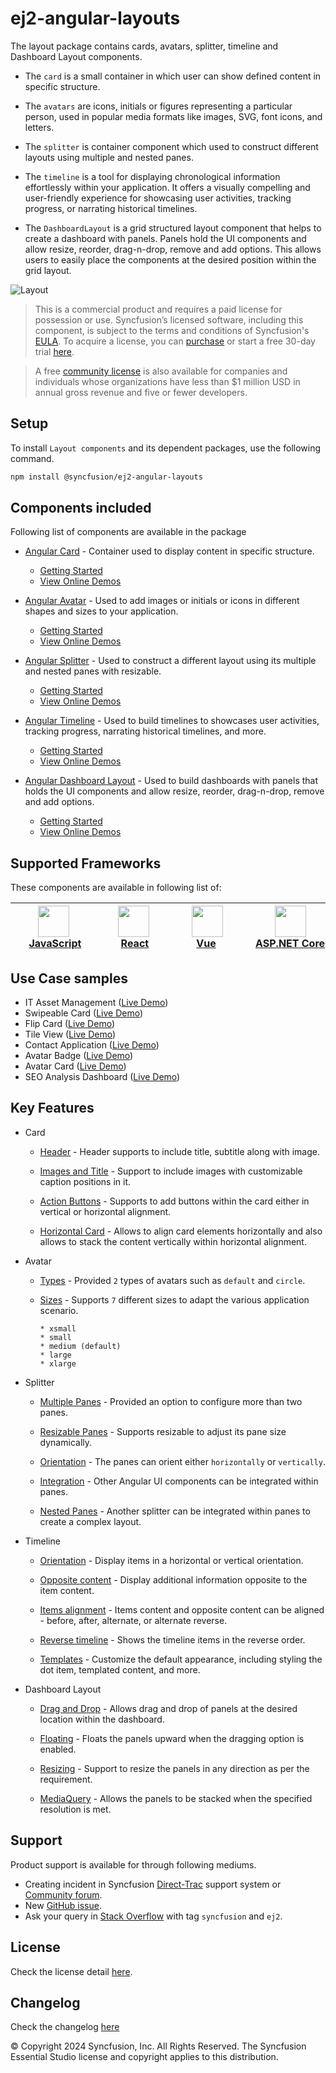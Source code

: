 # ej2-angular-layouts

The layout package contains cards, avatars, splitter, timeline and Dashboard Layout components. 

* The `card` is a small container in which user can show defined content in specific structure.

* The `avatars` are icons, initials or figures representing a particular person, used in popular media formats like images, SVG, font icons, and letters.

* The `splitter` is container component which used to construct different layouts using multiple and nested panes.

* The `timeline` is a tool for displaying chronological information effortlessly within your application. It offers a visually compelling and user-friendly experience for showcasing user activities, tracking progress, or narrating historical timelines.

* The `DashboardLayout` is a grid structured layout component that helps to create a dashboard with panels. Panels hold the UI components and allow resize, reorder, drag-n-drop, remove and add options. This allows users to easily place the components at the desired position within the grid layout.

![Layout](https://ej2.syncfusion.com/products/images/layout/readme.png)

> This is a commercial product and requires a paid license for possession or use. Syncfusion’s licensed software, including this component, is subject to the terms and conditions of Syncfusion's [EULA](https://www.syncfusion.com/eula/es/). To acquire a license, you can [purchase](https://www.syncfusion.com/sales/products/?utm_source=npm&utm_medium=listing&utm_campaign=angular-layout-npm) or start a free 30-day trial [here](https://www.syncfusion.com/account/manage-trials/start-trials/?utm_source=npm&utm_medium=listing&utm_campaign=angular-layout-npm).

> A free [community license](https://www.syncfusion.com/products/communitylicense/?utm_source=npm&utm_medium=listing&utm_campaign=angular-layout-npm) is also available for companies and individuals whose organizations have less than $1 million USD in annual gross revenue and five or fewer developers.

## Setup

To install `Layout components` and its dependent packages, use the following command.

```sh
npm install @syncfusion/ej2-angular-layouts
```

## Components included

Following list of components are available in the package

* [Angular Card](https://www.syncfusion.com/angular-ui-components/angular-card?utm_source=npm&utm_medium=listing&utm_campaign=angular-layout-npm) - Container used to display content in specific structure.
  * [Getting Started](https://ej2.syncfusion.com/angular/documentation/card/getting-started/?utm_source=npm&utm_medium=listing&utm_campaign=angular-layout-npm)
  * [View Online Demos](https://ej2.syncfusion.com/angular/demos/?utm_source=npm&utm_medium=listing&utm_campaign=angular-layout-npm#/fluent2/card/basic)

* [Angular Avatar](https://www.syncfusion.com/angular-ui-components/angular-avatar?utm_source=npm&utm_medium=listing&utm_campaign=angular-layout-npm) - Used to add images or initials or icons in different shapes and sizes to your application.
  * [Getting Started](https://ej2.syncfusion.com/angular/documentation/avatar/getting-started/?utm_source=npm&utm_medium=listing&utm_campaign=angular-layout-npm)
  * [View Online Demos](https://ej2.syncfusion.com/angular/demos/?utm_source=npm&utm_medium=listing&utm_campaign=angular-layout-npm#/fluent2/avatar/default)

* [Angular Splitter](https://www.syncfusion.com/angular-ui-components/angular-splitter?utm_source=npm&utm_medium=listing&utm_campaign=angular-layout-npm) - Used to construct a different layout using its multiple and nested panes with resizable.
  * [Getting Started](https://ej2.syncfusion.com/angular/documentation/splitter/getting-started/?utm_source=npm&utm_medium=listing&utm_campaign=angular-layout-npm)
  * [View Online Demos](https://ej2.syncfusion.com/angular/demos/?utm_source=npm&utm_medium=listing&utm_campaign=angular-layout-npm#/fluent2/splitter/default)

* [Angular Timeline](https://www.syncfusion.com/angular-ui-components/angular-timeline?utm_source=npm&utm_medium=listing&utm_campaign=angular-layout-npm) - Used to build timelines to showcases user activities, tracking progress, narrating historical timelines, and more.
  * [Getting Started](https://ej2.syncfusion.com/angular/documentation/timeline/getting-started/?utm_source=npm&utm_medium=listing&utm_campaign=angular-layout-npm)
  * [View Online Demos](https://ej2.syncfusion.com/angular/demos/?utm_source=npm&utm_medium=listing&utm_campaign=angular-layout-npm#/fluent2/timeline/default) 

* [Angular Dashboard Layout](https://www.syncfusion.com/angular-ui-components/angular-dashboard-layout?utm_source=npm&utm_medium=listing&utm_campaign=angular-layout-npm) - Used to build dashboards with panels that holds the UI components and allow resize, reorder, drag-n-drop, remove and add options.
  * [Getting Started](https://ej2.syncfusion.com/angular/documentation/dashboard-layout/getting-started/?utm_source=npm&utm_medium=listing&utm_campaign=angular-layout-npm)
  * [View Online Demos](https://ej2.syncfusion.com/angular/demos/?utm_source=npm&utm_medium=listing&utm_campaign=angular-layout-npm#/fluent2/dashboard-layout/default)

## Supported Frameworks

These components are available in following list of:

| [<img src="https://ej2.syncfusion.com/github/images/js.svg" height="50" />](https://www.syncfusion.com/javascript-ui-controls?utm_medium=listing&utm_source=github)<br/>&nbsp;&nbsp;&nbsp;&nbsp;&nbsp;[JavaScript](https://www.syncfusion.com/javascript-ui-controls?utm_medium=listing&utm_source=github)&nbsp;&nbsp;&nbsp;&nbsp; | [<img src="https://ej2.syncfusion.com/github/images/react.svg"  height="50" />](https://www.syncfusion.com/react-ui-components?utm_medium=listing&utm_source=github)<br/>&nbsp;&nbsp;&nbsp;&nbsp;&nbsp;&nbsp;&nbsp;[React](https://www.syncfusion.com/react-ui-components?utm_medium=listing&utm_source=github)&nbsp;&nbsp;&nbsp;&nbsp;&nbsp;&nbsp; | [<img src="https://ej2.syncfusion.com/github/images/vue.svg" height="50" />](https://www.syncfusion.com/vue-ui-components?utm_medium=listing&utm_source=github)<br/>&nbsp;&nbsp;&nbsp;&nbsp;&nbsp;&nbsp;&nbsp;&nbsp;[Vue](https://www.syncfusion.com/vue-ui-components?utm_medium=listing&utm_source=github)&nbsp;&nbsp;&nbsp;&nbsp;&nbsp;&nbsp;&nbsp;&nbsp;&nbsp; | [<img src="https://ej2.syncfusion.com/github/images/netcore.svg" height="50" />](https://www.syncfusion.com/aspnet-core-ui-controls?utm_medium=listing&utm_source=github)<br/>&nbsp;&nbsp;[ASP.NET&nbsp;Core](https://www.syncfusion.com/aspnet-core-ui-controls?utm_medium=listing&utm_source=github)&nbsp;&nbsp; | [<img src="https://ej2.syncfusion.com/github/images/netmvc.svg" height="50" />](https://www.syncfusion.com/aspnet-mvc-ui-controls?utm_medium=listing&utm_source=github)<br/>&nbsp;&nbsp;[ASP.NET&nbsp;MVC](https://www.syncfusion.com/aspnet-mvc-ui-controls?utm_medium=listing&utm_source=github)&nbsp;&nbsp; | 
| :-----: | :-----: | :-----: | :-----: | :-----: |

## Use Case samples

* IT Asset Management ([Live Demo](https://ej2.syncfusion.com/showcase/vue/assetmanagement/?utm_source=npm&utm_medium=listing&utm_campaign=angular-layout-npm))
* Swipeable Card ([Live Demo](https://ej2.syncfusion.com/angular/demos/?utm_source=npm&utm_medium=listing&utm_campaign=angular-layout-npm#/fluent2/card/swipeable))
* Flip Card ([Live Demo](https://ej2.syncfusion.com/angular/demos/?utm_source=npm&utm_medium=listing&utm_campaign=angular-layout-npm#/fluent2/card/flip))
* Tile View ([Live Demo](https://ej2.syncfusion.com/angular/demos/?utm_source=npm&utm_medium=listing&utm_campaign=angular-layout-npm#/fluent2/card/tile))
* Contact Application ([Live Demo](https://ej2.syncfusion.com/angular/demos/?utm_source=npm&utm_medium=listing&utm_campaign=angular-layout-npm#/fluent2/avatar/list-view))
* Avatar Badge ([Live Demo](https://ej2.syncfusion.com/angular/demos/?utm_source=npm&utm_medium=listing&utm_campaign=angular-layout-npm#/fluent2/avatar/badge))
* Avatar Card ([Live Demo](https://ej2.syncfusion.com/angular/demos/?utm_source=npm&utm_medium=listing&utm_campaign=angular-layout-npm#/fluent2/avatar/card))
* SEO Analysis Dashboard ([Live Demo](https://ej2.syncfusion.com/angular/demos/?utm_source=npm&utm_medium=listing&utm_campaign=angular-layout-npm#/fluent2/dashboard-layout/analytics-dashboard))

## Key Features

* Card

  * [Header](https://ej2.syncfusion.com/angular/demos/?utm_source=npm&utm_medium=listing&utm_campaign=angular-layout-npm#/fluent2/card/basic) - Header supports to include title, subtitle along with image.

  * [Images and Title](https://ej2.syncfusion.com/angular/demos/?utm_source=npm&utm_medium=listing&utm_campaign=angular-layout-npm#/fluent2/card/reveal) - Support to include images with customizable caption positions in it.

  * [Action Buttons](https://ej2.syncfusion.com/angular/demos/?utm_source=npm&utm_medium=listing&utm_campaign=angular-layout-npm#/fluent2/card/vertical) - Supports to add buttons within the card either in vertical or horizontal alignment.

  * [Horizontal Card](https://ej2.syncfusion.com/angular/demos/?utm_source=npm&utm_medium=listing&utm_campaign=angular-layout-npm#/fluent2/card/horizontal) - Allows to align card elements horizontally and also allows to stack the content vertically within horizontal alignment.

* Avatar

  * [Types](https://ej2.syncfusion.com/angular/demos/?utm_source=npm&utm_medium=listing&utm_campaign=angular-layout-npm#/fluent2/avatar/default) - Provided `2` types of avatars such as `default` and `circle`.

  * [Sizes](https://ej2.syncfusion.com/angular/demos/?utm_source=npm&utm_medium=listing&utm_campaign=angular-layout-npm#/fluent2/avatar/types) - Supports `7` different sizes to adapt the various application scenario.

        * xsmall
        * small
        * medium (default)
        * large
        * xlarge

* Splitter

  * [Multiple Panes](https://ej2.syncfusion.com/angular/demos/?utm_source=npm&utm_medium=listing&utm_campaign=angular-layout-npm#/fluent2/splitter/default) - Provided an option to configure more than two panes.

  * [Resizable Panes](https://ej2.syncfusion.com/angular/demos/?utm_source=npm&utm_medium=listing&utm_campaign=angular-layout-npm#/fluent2/splitter/code-editor-layout) - Supports resizable to adjust its pane size dynamically.

  * [Orientation](https://ej2.syncfusion.com/angular/demos/?utm_source=npm&utm_medium=listing&utm_campaign=angular-layout-npm#/fluent2/splitter/default) - The panes can orient either `horizontally` or `vertically`.

  * [Integration](https://ej2.syncfusion.com/angular/demos/?utm_source=npm&utm_medium=listing&utm_campaign=angular-layout-npm#/fluent2/splitter/accordion-navigation-menu) - Other Angular UI components can be integrated within panes.

  * [Nested Panes](https://ej2.syncfusion.com/angular/demos/?utm_source=npm&utm_medium=listing&utm_campaign=angular-layout-npm#/fluent2/splitter/code-editor-layout) - Another splitter can be integrated within panes to create a complex layout.

* Timeline

  * [Orientation](https://ej2.syncfusion.com/angular/demos/?utm_source=npm&utm_medium=listing&utm_campaign=angular-layout-npm#/fluent2/timeline/api) - Display items in a horizontal or vertical orientation.

  * [Opposite content](https://ej2.syncfusion.com/angular/demos/?utm_source=npm&utm_medium=listing&utm_campaign=angular-layout-npm#/fluent2/timeline/api) -  Display additional information opposite to the item content.
  
  * [Items alignment](https://ej2.syncfusion.com/angular/demos/?utm_source=npm&utm_medium=listing&utm_campaign=angular-layout-npm#/fluent2/timeline/api) - Items content and opposite content can be aligned - before, after, alternate, or alternate reverse.
  
  * [Reverse timeline](https://ej2.syncfusion.com/angular/demos/?utm_source=npm&utm_medium=listing&utm_campaign=angular-layout-npm#/fluent2/timeline/api) - Shows the timeline items in the reverse order.
  
  * [Templates](https://ej2.syncfusion.com/angular/demos/?utm_source=npm&utm_medium=listing&utm_campaign=angular-layout-npm#/fluent2/timeline/template) - Customize the default appearance, including styling the dot item, templated content, and more.

* Dashboard Layout
    
  * [Drag and Drop](https://ej2.syncfusion.com/angular/demos/?utm_source=npm&utm_medium=listing&utm_campaign=angular-layout-npm#/fluent2/dashboard-layout/properties) - Allows drag and drop of panels at the desired location within the dashboard.

  * [Floating](https://ej2.syncfusion.com/angular/demos/?utm_source=npm&utm_medium=listing&utm_campaign=angular-layout-npm#/fluent2/dashboard-layout/properties) - Floats the panels upward when the dragging option is enabled.

  * [Resizing](https://ej2.syncfusion.com/angular/demos/?utm_source=npm&utm_medium=listing&utm_campaign=angular-layout-npm#/fluent2/dashboard-layout/properties) - Support to resize the panels in any direction as per the requirement.

  * [MediaQuery](https://ej2.syncfusion.com/angular/demos/?utm_source=npm&utm_medium=listing&utm_campaign=angular-layout-npm#/fluent2/dashboard-layout/default) - Allows the panels to be stacked when the specified resolution is met.

## Support

Product support is available for through following mediums.

* Creating incident in Syncfusion [Direct-Trac](https://www.syncfusion.com/support/directtrac/incidents/?utm_source=npm&utm_medium=listing&utm_campaign=angular-layout-npm) support system or [Community forum](https://www.syncfusion.com/forums/essential-js2/?utm_source=npm&utm_medium=listing&utm_campaign=angular-layout-npm).
* New [GitHub issue](https://github.com/syncfusion/ej2-angular-ui-components/issues/new/?utm_source=npm&utm_medium=listing&utm_campaign=angular-layout-npm).
* Ask your query in [Stack Overflow](https://stackoverflow.com/?utm_source=npm&utm_medium=listing&utm_campaign=angular-layout-npm) with tag `syncfusion` and `ej2`.

## License

Check the license detail [here](https://github.com/syncfusion/ej2-angular-ui-components/blob/master/components/layouts/license/?utm_source=npm&utm_medium=listing&utm_campaign=angular-layout-npm).

## Changelog

Check the changelog [here](https://github.com/syncfusion/ej2-angular-ui-components/blob/master/components/layouts/CHANGELOG.md/?utm_source=npm&utm_medium=listing&utm_campaign=angular-layout-npm)

© Copyright 2024 Syncfusion, Inc. All Rights Reserved. The Syncfusion Essential Studio license and copyright applies to this distribution.
